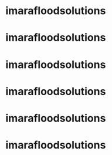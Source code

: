 # imarafloodsolutions
# imarafloodsolutions
# imarafloodsolutions
# imarafloodsolutions
# imarafloodsolutions
# imarafloodsolutions
